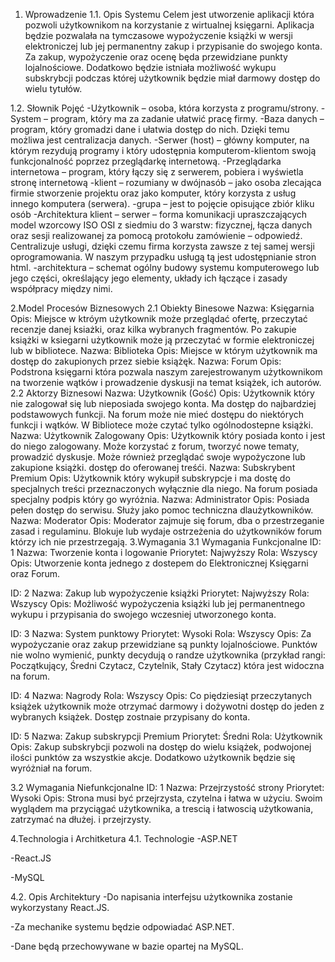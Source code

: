 1. Wprowadzenie
1.1. Opis Systemu
Celem jest utworzenie aplikacji która pozwoli użytkownikom na korzystanie z wirtualnej księgarni. Aplikacja będzie pozwalała na tymczasowe wypożyczenie książki w wersji elektroniczej lub jej permanentny zakup i przypisanie do swojego konta. Za zakup, wypożyczenie oraz ocenę będa przewidziane punkty lojalnościowe. Dodatkowo będzie istniała możliwość wykupu subskrybcji podczas której użytkownik będzie miał darmowy dostęp do wielu tytułów. 

1.2. Słownik Pojęć
-Użytkownik – osoba, która korzysta z programu/strony.
-System – program, który ma za zadanie ułatwić pracę firmy.
-Baza danych – program, który gromadzi dane i ułatwia dostęp do nich. Dzięki temu możliwa jest centralizacja danych.
-Serwer (host) – główny komputer, na którym rezydują programy i który udostępnia komputerom-klientom swoją funkcjonalność poprzez przeglądarkę internetową.
-Przeglądarka internetowa – program, który łączy się z serwerem, pobiera i wyświetla stronę internetową
-klient – rozumiany w dwójnasób – jako osoba zlecająca firmie stworzenie projektu oraz jako komputer, który korzysta z usług innego komputera (serwera).
-grupa – jest to pojęcie opisujące zbiór kliku osób
-Architektura klient – serwer – forma komunikacji upraszczających model wzorcowy ISO OSI z siedmiu do 3 warstw: fizycznej, łącza danych oraz sesji realizowanej za pomocą protokołu zamówienie – odpowiedź. Centralizuje usługi, dzięki czemu firma korzysta zawsze z tej samej wersji oprogramowania. W naszym przypadku usługą tą jest udostępnianie stron html.
-architektura – schemat ogólny budowy systemu komputerowego lub jego części, określający jego elementy, układy ich łączące i zasady współpracy między nimi.

2.Model Procesów Biznesowych
2.1 Obiekty Binesowe
Nazwa:	Księgarnia
Opis:	Miejsce w ktróym użytkownik może przeglądać ofertę, przeczytać recenzje danej ksiażki, oraz kilka wybranych fragmentów.  Po zakupie książki w ksiegarni użytkownik może ją przeczytać w formie elektroniczej lub w bibliotece. 
Nazwa:	Biblioteka
Opis:	Miejsce w którym użytkownik ma dostęp do zakupionych przez siebie książęk.
Nazwa:	Forum
Opis:	Podstrona księgarni która pozwala naszym zarejestrowanym użytkownikom na tworzenie wątków i prowadzenie dyskusji na temat książek, ich autorów.
2.2 Aktorzy Biznesowi
Nazwa:	Użytkownik (Gość)
Opis:	Użytkownik który nie zalogował się lub nieposiada swojego konta. Ma dostęp do najbardziej podstawowych funkcji. Na forum może nie mieć dostępu do niektórych funkcji i wątków. W Bibliotece może czytać tylko ogólnodostepne książki. 
Nazwa:	Użytkownik Zalogowany
Opis:	Użytkownik który posiada konto i jest do niego zalogowany. Może korzystać z forum, tworzyć nowe tematy, prowadzić dyskusje. Może również przeglądać swoje wypożyczone lub zakupione książki.
dostęp do oferowanej treśći.
Nazwa:	Subskrybent Premium
Opis:	Użytkownik który wykupił subskrypcje i ma dostę do specjalnych treści przeznaczonych wyłącznie dla niego. Na forum posiada specjalny podpis który go wyróżnia. 
Nazwa:	Administrator
Opis:	Posiada pełen dostęp do serwisu. Służy jako pomoc techniczna dlaużytkowników.
Nazwa: Moderator
Opis: Moderator zajmuje się forum, dba o przestrzeganie zasad i regulaminu. Blokuje lub wydaje ostrzeżenia do użytkowników forum którzy ich nie przestrzegają. 
3.Wymagania
3.1 Wymagania Funkcjonalne
ID:	1
Nazwa:	Tworzenie konta i logowanie
Priorytet:	Najwyższy
Rola:	Wszyscy
Opis:	Utworzenie konta jednego z dostepem do Elektronicznej Księgarni oraz Forum. 

ID:	2
Nazwa:	Zakup lub wypożyczenie książki
Priorytet:	Najwyższy
Rola:	Wszyscy
Opis:	Możliwość wypożyczenia książki lub jej permanentnego wykupu i przypisania do swojego wczesniej utworzonego konta.

ID:	3
Nazwa:	System punktowy
Priorytet:	Wysoki
Rola:	Wszyscy
Opis:	Za wypożyczanie oraz zakup przewidziane są punkty lojalnościowe. Punktów nie wolno wymienić, punkty decydują o randze użytkownika (przykład rangi: Początkujący, Średni Czytacz, Czytelnik, Stały Czytacz) która jest widoczna na forum. 

ID: 	4
Nazwa: Nagrody
Rola: Wszyscy
Opis: Co piędziesiąt przeczytanych książek użytkownik może otrzymać darmowy i dożywotni dostęp do jeden z wybranych książek. Dostęp zostnaie przypisany do konta. 

ID:	5
Nazwa:	Zakup subskrypcji Premium
Priorytet:	Średni
Rola:	Użytkownik
Opis:	Zakup subskrybcji pozwoli na dostęp do wielu książek, podwojonej ilości punktów za wszystkie akcje. Dodatkowo użytkownik będzie się wyróżniał na forum. 

3.2 Wymagania Niefunkcjonalne
ID:	1
Nazwa:	Przejrzystość strony
Priorytet:	Wysoki
Opis:	Strona musi być przejrzysta, czytelna i łatwa w użyciu. Swoim wyglądem ma przyciągać użytkownika, a trescią i łatwoscią użytkowania, zatrzymać na dłużej. 
i przejrzysty.


4.Technologia i Architketura
4.1. Technologie
-ASP.NET

-React.JS

-MySQL

4.2. Opis Architektury
-Do napisania interfejsu użytkownika zostanie wykorzystany React.JS.

-Za mechanike systemu będzie odpowiadać ASP.NET.

-Dane będą przechowywane w bazie opartej na MySQL.

